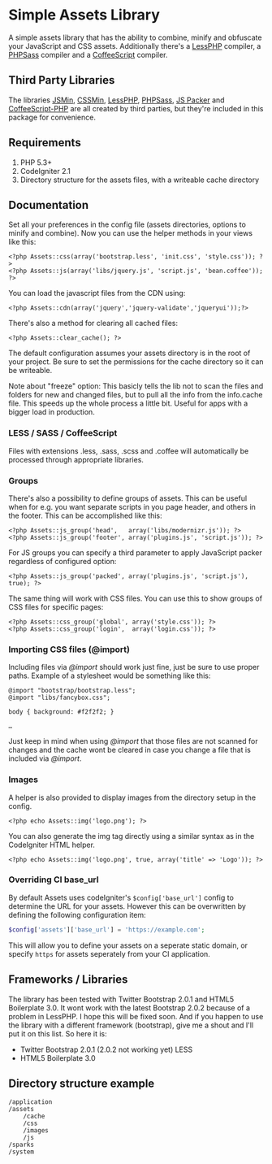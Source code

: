 # Simple Assets Library

A simple assets library that has the ability to combine, minify and obfuscate your JavaScript and CSS assets.
Additionally there's a <a href="http://leafo.net/lessphp/">LessPHP</a> compiler,  a <a href="https://github.com/richthegeek/phpsass">PHPSass</a> compiler and a <a href="https://github.com/alxlit/coffeescript-php">CoffeeScript</a> compiler.

## Third Party Libraries

The libraries <a href="https://github.com/rgrove/jsmin-php/">JSMin</a>, <a href="http://code.google.com/p/cssmin/">CSSMin</a>, <a href="http://leafo.net/lessphp/">LessPHP</a>, <a href="https://github.com/richthegeek/phpsass">PHPSass</a>, <a href="http://joliclic.free.fr/php/javascript-packer/en/">JS Packer</a> and <a href="https://github.com/alxlit/coffeescript-php">CoffeeScript-PHP</a> are all created by third parties, but they're included in this package for convenience.

## Requirements

1. PHP 5.3+
2. CodeIgniter 2.1
3. Directory structure for the assets files, with a writeable cache directory

## Documentation

Set all your preferences in the config file (assets directories, options to minify and combine).
Now you can use the helper methods in your views like this:
	
	<?php Assets::css(array('bootstrap.less', 'init.css', 'style.css')); ?>
	<?php Assets::js(array('libs/jquery.js', 'script.js', 'bean.coffee')); ?>

You can load the javascript files from the CDN using:

	<?php Assets::cdn(array('jquery','jquery-validate','jqueryui'));?>

There's also a method for clearing all cached files:
	
	<?php Assets::clear_cache(); ?>

The default configuration assumes your assets directory is in the root of your project. Be sure to set the permissions for the cache directory so it can be writeable.

Note about "freeze" option: This basicly tells the lib not to scan the files and folders for new and changed files, but to pull all the info from the info.cache file. This speeds up the whole process a little bit. Useful for apps with a bigger load in production.

### LESS / SASS / CoffeeScript

Files with extensions .less, .sass, .scss and .coffee will automatically be processed through appropriate libraries.

### Groups

There's also a possibility to define groups of assets. This can be useful when for e.g. you want separate scripts in you page header, and others in the footer. This can be accomplished like this:

    <?php Assets::js_group('head',   array('libs/modernizr.js')); ?>
    <?php Assets::js_group('footer', array('plugins.js', 'script.js')); ?>

For JS groups you can specify a third parameter to apply JavaScript packer regardless of configured option:

    <?php Assets::js_group('packed', array('plugins.js', 'script.js'), true); ?> 
    
The same thing will work with CSS files. You can use this to show groups of CSS files for specific pages:

    <?php Assets::css_group('global', array('style.css')); ?>
    <?php Assets::css_group('login',  array('login.css')); ?>

### Importing CSS files (@import)

Including files via *@import* should work just fine, just be sure to use proper paths. Example of a stylesheet would be something like this:

    @import "bootstrap/bootstrap.less";
    @import "libs/fancybox.css";
    
    body { background: #f2f2f2; }
    
    …

Just keep in mind when using *@import* that those files are not scanned for changes and the cache wont be cleared in case you change a file that is included via *@import*.

### Images

A helper is also provided to display images from the directory setup in the config.

    <?php echo Assets::img('logo.png'); ?>

You can also generate the img tag directly using a similar syntax as in the CodeIgniter HTML helper.

    <?php echo Assets::img('logo.png', true, array('title' => 'Logo')); ?>

### Overriding CI base_url
By default Assets uses codeIgniter's `$config['base_url']` config to determine the URL for your assets. However this can be overwritten by defining the following configuration item:
```php
$config['assets']['base_url'] = 'https://example.com';
```
This will allow you to define your assets on a seperate static domain, or specify `https` for assets seperately from your CI application.

## Frameworks / Libraries

The library has been tested with Twitter Bootstrap 2.0.1 and HTML5 Boilerplate 3.0. It wont work with the latest Bootstrap 2.0.2 because of a problem in LessPHP. I hope this will be fixed soon. And if you happen to use the library with a different framework (bootstrap), give me a shout and I'll put it on this list. So here it is:

* Twitter Bootstrap 2.0.1 (2.0.2 not working yet) LESS
* HTML5 Boilerplate 3.0

## Directory structure example

	/application
	/assets
		/cache
		/css
		/images
		/js
	/sparks
	/system
